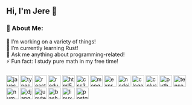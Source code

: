 <h2 align="left">Hi, I'm Jere 👋</h2>

### 💫 About Me:
🔭 I’m working on a variety of things!<br>🌱 I’m currently learning Rust! <br>💬 Ask me anything about programming-related!<br>
⚡ Fun fact: I study pure math in my free time!<br> 

### 
<div align="left">
  <img src="https://cdn.jsdelivr.net/gh/devicons/devicon/icons/javascript/javascript-original.svg" height="30" width="33" alt="javascript logo"  />
  <img src="https://cdn.jsdelivr.net/gh/devicons/devicon/icons/typescript/typescript-plain.svg" height="30" width="33" alt="typescript logo"  />
  <img src="https://cdn.jsdelivr.net/gh/devicons/devicon/icons/react/react-original.svg" height="30" width="33" alt="react logo"  />
  <img src="https://cdn.jsdelivr.net/gh/devicons/devicon/icons/redux/redux-original.svg" height="30" width="33" alt="redux logo"  />
  <img src="https://cdn.jsdelivr.net/gh/devicons/devicon/icons/html5/html5-original.svg" height="30" width="33" alt="html5 logo"  />
  <img src="https://cdn.jsdelivr.net/gh/devicons/devicon/icons/css3/css3-original.svg" height="30" width="33" alt="css3 logo"  />
  <img src="https://cdn.jsdelivr.net/gh/devicons/devicon/icons/mongodb/mongodb-original.svg" height="30" width="33" alt="mongodb logo"  />
  <img src="https://cdn.jsdelivr.net/gh/devicons/devicon/icons/express/express-original.svg" height="30" width="33" alt="express logo"  />
  <img src="https://cdn.jsdelivr.net/gh/devicons/devicon/icons/nodejs/nodejs-original.svg" height="30" width="33" alt="nodejs logo"  />
  <img src="https://cdn.jsdelivr.net/gh/devicons/devicon/icons/c/c-original.svg" height="30" width="33" alt="c logo"  />
  <img src="https://cdn.jsdelivr.net/gh/devicons/devicon/icons/cplusplus/cplusplus-original.svg" height="30" width="33" alt="cplusplus logo"  />
  <img src="https://cdn.jsdelivr.net/gh/devicons/devicon/icons/python/python-original.svg" height="30" width="33" alt="python logo"  />
  <img src="https://cdn.jsdelivr.net/gh/devicons/devicon/icons/tensorflow/tensorflow-original.svg" height="30" width="33" alt="tensorflow logo"  />
  <img src="https://cdn.jsdelivr.net/gh/devicons/devicon/icons/numpy/numpy-original.svg" height="30" width="33" alt="numpy logo"  />
  <img src="https://cdn.jsdelivr.net/gh/devicons/devicon/icons/django/django-plain.svg" height="30" width="33" alt="django logo"  />
  <img src="https://cdn.jsdelivr.net/gh/devicons/devicon/icons/jupyter/jupyter-original.svg" height="30" width="33" alt="jupyter logo"  />
  <img src="https://cdn.jsdelivr.net/gh/devicons/devicon/icons/bash/bash-original.svg" height="30" width="33" alt="bash logo"  />
  <img src="https://cdn.jsdelivr.net/gh/devicons/devicon/icons/linux/linux-original.svg" height="30" width="33" alt="linux logo"  />
  <img src="https://cdn.jsdelivr.net/gh/devicons/devicon/icons/postgresql/postgresql-original.svg" height="30" width="33" alt="postgresql logo"  />
</div>




